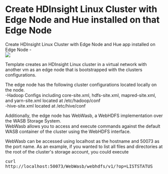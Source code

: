 # Create HDInsight Linux Cluster with Edge Node and Hue installed on that Edge Node

Create HDInsight Linux Cluster with Edge Node and Hue app installed on Edge Node -<br>
<a href="https://portal.azure.com/#create/Microsoft.Template/uri/https%3A%2F%2Fraw.githubusercontent.com%2Fezubatov%2Fazure-quickstart-templates%2Fmaster%2Fhdinsight-linux-with-hue-on-edge-node%2Fazuredeploy.json" target="_blank">
    <img src="http://azuredeploy.net/deploybutton.png"/>
</a>

Template creates an HDInsight Linux cluster in a virtual network with another vm as an edge node that is bootstrapped with the clusters configurations.

The edge node has the following cluster configurations located locally on the node.<br />
-Hadoop Configs including core-site.xml, hdfs-site.xml, mapred-site.xml, and yarn-site.xml located at /etc/hadoop/conf <br />
-hive-site.xml located at /etc/hive/conf

Additionally, the edge node has WebWasb, a WebHDFS implementation over the WASB Storage System. <br />
WebWasb allows you to access and execute commands against the default WASB container of the cluster using the WebHDFS interface.<br />


WebWasb can be accessed using localhost as the hostname and 50073 as the port name.
As an example, if you wanted to list all files and directories at the root of the cluster's storage account, you could execute <pre>curl http://localhost:50073/WebWasb/webhdfs/v1/?op=LISTSTATUS</pre>
